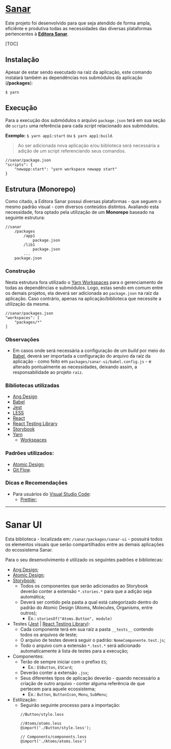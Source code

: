 # [Sanar](https://www.editorasanar.com.br/)
Este projeto foi desenvolvido para que seja atendido de forma ampla, eficiênte e produtiva todas as necessidades das diversas plataformas pertencentes à [**Editora Sanar**](https://www.editorasanar.com.br/).

[TOC]

## Instalação
Apesar de estar sendo executado na raíz da aplicação, este comando instalará também as dependências nos submódulos da aplicação (**/packages**):

`$ yarn`

## Execução
Para a execução dos submódulos o arquivo `package.json` terá em sua seção de `scripts` uma referência para cada *script* relacionado aos submódulos.

**Exemplo:** `$ yarn app1:start` ou `$ yarn app1:build`.

> Ao ser adicionada nova aplicação e/ou biblioteca será necessária a adição de um script referenciando seus comandos.

```
//sanar/package.json
"scripts": {
	"newapp:start": "yarn workspace newapp start" 
}
```

## Estrutura (Monorepo)
Como citado, a Editora Sanar possui diversas plataformas - que seguem o mesmo padrão visual - com diversos conteúdos distintos. Avaliando esta necessidade, fora optado pela utilização de um **Monorepo** baseado na seguinte estrutura:

```
//sanar
	/packages
		/app1
			package.json
		/lib1
			package.json
		...
	package.json
```

### Construção
Nesta estrutura fora utilizado o [Yarn Workspaces](https://yarnpkg.com/lang/en/docs/workspaces/) para o gerenciamento de todas as dependências e submódulos. Logo, estas sendo em comum entre os demais projetos, ela deverá ser adicionada ao `package.json` na raíz da aplicação. Caso contrário, apenas na aplicação/biblioteca que necessite a utilização da mesma.

```
//sanar/packages.json
"workspaces": [
	"packages/*"
]
```

### Observações
+ Em casos onde será necessária a configuração de um *build* por meio do [Babel](https://babeljs.io/), deverá ser importada a configuração do arquivo da raíz da aplicação - como feito em `packages/sanar-ui/babel.config.js` - e alterado pontualmente as necessidades, deixando assim, a responsabilidade ao projeto `raíz`.

### Bibliotecas utilizadas
+ [Ang Design](https://ant.design/)
+ [Babel](https://babeljs.io/)
+ [Jest](https://jestjs.io/)
+ [LESS](http://lesscss.org/)
+ [React](https://reactjs.org/)
+ [React Testing Library](https://github.com/kentcdodds/react-testing-library)
+ [Storybook](https://storybook.js.org/)
+ [Yarn](https://yarnpkg.com/)
	- [Workspaces](https://yarnpkg.com/lang/en/docs/workspaces/)
	
### Padrões utilizados:
+ [Atomic Design](http://bradfrost.com/blog/post/atomic-web-design/);
+ [Git Flow](https://danielkummer.github.io/git-flow-cheatsheet/index.html).

### Dicas e Recomendações
+ Para usuários do [Visual Studio Code](https://code.visualstudio.com/):
	- [Prettier](https://marketplace.visualstudio.com/items?itemName=esbenp.prettier-vscode);

------------
# Sanar UI
Esta biblioteca - localizada em: `/sanar/packages/sanar-ui` - possuirá todos os elementos visuais que serão compartilhados entre as demais aplicações do ecossistema Sanar.

Para o seu desenvolvimento é utilizado os seguintes padrões e bibliotecas:
+ [Ang Design](https://ant.design/);
+ [Atomic Design](http://bradfrost.com/blog/post/atomic-web-design/);
+ [Storybook](https://storybook.js.org/);
	- Todos os componentes que serão adicionados ao Storybook deverão conter a extensão `*.stories.*` para que a adição seja automática;
	- Deverá ser contido pela pasta a qual está categorizado dentro do padrão do Atomic Design (Atoms, Molecules, Organisms, entre outros);
		- Ex.: `storiesOf("Atoms.Button", module)`
+ Testes ([Jest](https://jestjs.io/) | [React Testing Library](https://github.com/kentcdodds/react-testing-library)): 
	- Cada componente terá em sua raíz a pasta `__tests__` contendo todos os arquivos de teste;
	- O arquivo de testes deverá seguir o padrão: `NomeComponente.test.js`;
	- Todo o arquivo com a extensão `*.test.*` será adicionado automaticamente à lista de testes para a execução;
+ Componentes:
	- Terão de sempre iniciar com o prefixo `ES`;
		- Ex.: `ESButton`, `ESCard`;
	- Deverão conter a extensão `.jsx`;
	- Seus diferentes tipos de aplicação deverão - quando necessário a criação de outro arquivo - conter alguma referência de que pertecem para aquele ecossistema;
		- Ex.: `Button`, `ButtonIcon`, `Menu`, `SubMenu`;
+ Estilização:
	- Seguirão seguinte processo para a importação:
		```
		//Button/style.less
		
		//Atoms/atoms.less
		@import('./Button/style.less');
		
		// Components/components.less
		@import('./Atoms/atoms.less')
		```
